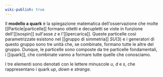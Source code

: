 ```yaml
---
wiki-publish: true
---
```

Il **modello a quark** è la spiegazione matematica dell'osservazione che molte [[Particle|particelle]] formano ottetti e decupletti se viste in funzione dell'[[isospin]] sull'asse $z$ e l'[[ipercarica]]. Queste particelle così parametrizzate esistono nel [[gruppo di simmetria]] $SU(3)$ e i generatori di questo gruppo sono tre unità che, se combinate, formano tutte le altre del gruppo. Dunque, le particelle sono composte da tre particelle fondamentali, i [[quark]], che combinate vanno a formare tutte quelle che conosciamo.

I tre elementi sono denotati con le lettere minuscole $u$, $d$ e $s$, che rappresentano i quark *up*, *down* e *strange*.